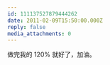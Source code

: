 ```yaml
---
id: 111137527879444262
date: 2011-02-09T15:50:00.000Z
reply: false
media_attachments: 0
---
```


做完我的 120% 就好了，加油。 ​​​​

